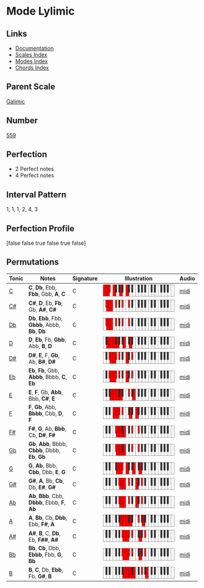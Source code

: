 # Mode Lylimic

## Links

- [Documentation](index.md)
- [Scales Index](Scales.md)
- [Modes Index](Modes.md)
- [Chords Index](Chords.md)

## Parent Scale

[Galimic](ScaleGalimic.md)

## Number

[559](https://ianring.com/musictheory/scales/559)

## Perfection

- 2 Perfect notes
- 4 Perfect notes

## Interval Pattern

1, 1, 1, 2, 4, 3

## Perfection Profile

[false false true false true false]

## Permutations

| Tonic | Notes | Signature | Illustration | Audio |
|-------|-------|-----------|--------------|-------|
| [C](ModeCNaturalLylimic.md) | **C**, **Db**, Ebb, **Fbb**, Gbb, **A**, **C** | C | ![CNaturalLylimic](ModeCNaturalLylimic.png) | [midi](https://github.com/edipermadi/music/blob/main/docs/ModeCNaturalLylimic.mid?raw=true) |
| [C#](ModeCSharpLylimic.md) | **C#**, **D**, Eb, **Fb**, Gb, **A#**, **C#** | C | ![CSharpLylimic](ModeCSharpLylimic.png) | [midi](https://github.com/edipermadi/music/blob/main/docs/ModeCSharpLylimic.mid?raw=true) |
| [Db](ModeDFlatLylimic.md) | **Db**, **Ebb**, Fbb, **Gbbb**, Abbb, **Bb**, **Db** | C | ![DFlatLylimic](ModeDFlatLylimic.png) | [midi](https://github.com/edipermadi/music/blob/main/docs/ModeDFlatLylimic.mid?raw=true) |
| [D](ModeDNaturalLylimic.md) | **D**, **Eb**, Fb, **Gbb**, Abb, **B**, **D** | C | ![DNaturalLylimic](ModeDNaturalLylimic.png) | [midi](https://github.com/edipermadi/music/blob/main/docs/ModeDNaturalLylimic.mid?raw=true) |
| [D#](ModeDSharpLylimic.md) | **D#**, **E**, F, **Gb**, Ab, **B#**, **D#** | C | ![DSharpLylimic](ModeDSharpLylimic.png) | [midi](https://github.com/edipermadi/music/blob/main/docs/ModeDSharpLylimic.mid?raw=true) |
| [Eb](ModeEFlatLylimic.md) | **Eb**, **Fb**, Gbb, **Abbb**, Bbbb, **C**, **Eb** | C | ![EFlatLylimic](ModeEFlatLylimic.png) | [midi](https://github.com/edipermadi/music/blob/main/docs/ModeEFlatLylimic.mid?raw=true) |
| [E](ModeENaturalLylimic.md) | **E**, **F**, Gb, **Abb**, Bbb, **C#**, **E** | C | ![ENaturalLylimic](ModeENaturalLylimic.png) | [midi](https://github.com/edipermadi/music/blob/main/docs/ModeENaturalLylimic.mid?raw=true) |
| [F](ModeFNaturalLylimic.md) | **F**, **Gb**, Abb, **Bbbb**, Cbb, **D**, **F** | C | ![FNaturalLylimic](ModeFNaturalLylimic.png) | [midi](https://github.com/edipermadi/music/blob/main/docs/ModeFNaturalLylimic.mid?raw=true) |
| [F#](ModeFSharpLylimic.md) | **F#**, **G**, Ab, **Bbb**, Cb, **D#**, **F#** | C | ![FSharpLylimic](ModeFSharpLylimic.png) | [midi](https://github.com/edipermadi/music/blob/main/docs/ModeFSharpLylimic.mid?raw=true) |
| [Gb](ModeGFlatLylimic.md) | **Gb**, **Abb**, Bbbb, **Cbbb**, Dbbb, **Eb**, **Gb** | C | ![GFlatLylimic](ModeGFlatLylimic.png) | [midi](https://github.com/edipermadi/music/blob/main/docs/ModeGFlatLylimic.mid?raw=true) |
| [G](ModeGNaturalLylimic.md) | **G**, **Ab**, Bbb, **Cbb**, Dbb, **E**, **G** | C | ![GNaturalLylimic](ModeGNaturalLylimic.png) | [midi](https://github.com/edipermadi/music/blob/main/docs/ModeGNaturalLylimic.mid?raw=true) |
| [G#](ModeGSharpLylimic.md) | **G#**, **A**, Bb, **Cb**, Db, **E#**, **G#** | C | ![GSharpLylimic](ModeGSharpLylimic.png) | [midi](https://github.com/edipermadi/music/blob/main/docs/ModeGSharpLylimic.mid?raw=true) |
| [Ab](ModeAFlatLylimic.md) | **Ab**, **Bbb**, Cbb, **Dbbb**, Ebbb, **F**, **Ab** | C | ![AFlatLylimic](ModeAFlatLylimic.png) | [midi](https://github.com/edipermadi/music/blob/main/docs/ModeAFlatLylimic.mid?raw=true) |
| [A](ModeANaturalLylimic.md) | **A**, **Bb**, Cb, **Dbb**, Ebb, **F#**, **A** | C | ![ANaturalLylimic](ModeANaturalLylimic.png) | [midi](https://github.com/edipermadi/music/blob/main/docs/ModeANaturalLylimic.mid?raw=true) |
| [A#](ModeASharpLylimic.md) | **A#**, **B**, C, **Db**, Eb, **F##**, **A#** | C | ![ASharpLylimic](ModeASharpLylimic.png) | [midi](https://github.com/edipermadi/music/blob/main/docs/ModeASharpLylimic.mid?raw=true) |
| [Bb](ModeBFlatLylimic.md) | **Bb**, **Cb**, Dbb, **Ebbb**, Fbb, **G**, **Bb** | C | ![BFlatLylimic](ModeBFlatLylimic.png) | [midi](https://github.com/edipermadi/music/blob/main/docs/ModeBFlatLylimic.mid?raw=true) |
| [B](ModeBNaturalLylimic.md) | **B**, **C**, Db, **Ebb**, Fb, **G#**, **B** | C | ![BNaturalLylimic](ModeBNaturalLylimic.png) | [midi](https://github.com/edipermadi/music/blob/main/docs/ModeBNaturalLylimic.mid?raw=true) |
